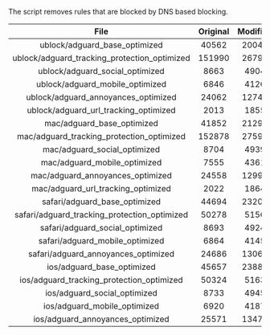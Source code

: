 The script removes rules that are blocked by DNS based blocking.


| File | Original | Modified |
|:----:|:-----:|:-----:|
| ublock/adguard_base_optimized | 40562 | 20043 |
| ublock/adguard_tracking_protection_optimized | 151990 | 26794 |
| ublock/adguard_social_optimized | 8663 | 4904 |
| ublock/adguard_mobile_optimized | 6846 | 4126 |
| ublock/adguard_annoyances_optimized | 24062 | 12742 |
| ublock/adguard_url_tracking_optimized | 2013 | 1855 |
| mac/adguard_base_optimized | 41852 | 21293 |
| mac/adguard_tracking_protection_optimized | 152878 | 27599 |
| mac/adguard_social_optimized | 8704 | 4939 |
| mac/adguard_mobile_optimized | 7555 | 4361 |
| mac/adguard_annoyances_optimized | 24558 | 12996 |
| mac/adguard_url_tracking_optimized | 2022 | 1864 |
| safari/adguard_base_optimized | 44694 | 23200 |
| safari/adguard_tracking_protection_optimized | 50278 | 5156 |
| safari/adguard_social_optimized | 8693 | 4924 |
| safari/adguard_mobile_optimized | 6864 | 4145 |
| safari/adguard_annoyances_optimized | 24686 | 13069 |
| ios/adguard_base_optimized | 45657 | 23885 |
| ios/adguard_tracking_protection_optimized | 50324 | 5163 |
| ios/adguard_social_optimized | 8733 | 4945 |
| ios/adguard_mobile_optimized | 6920 | 4187 |
| ios/adguard_annoyances_optimized | 25571 | 13474 |
